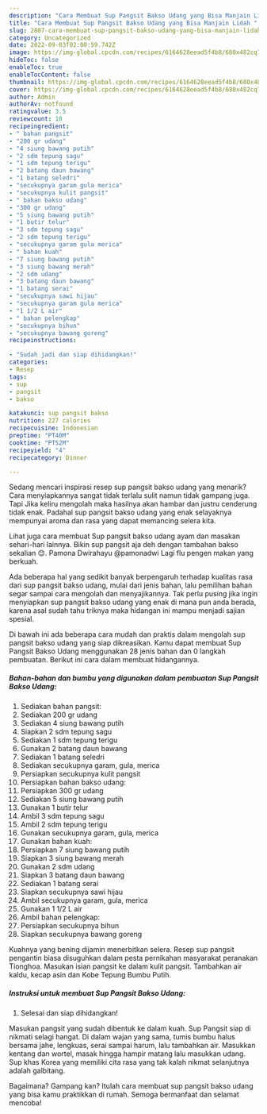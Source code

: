 ```yaml
---
description: "Cara Membuat Sup Pangsit Bakso Udang yang Bisa Manjain Lidah "
title: "Cara Membuat Sup Pangsit Bakso Udang yang Bisa Manjain Lidah "
slug: 2807-cara-membuat-sup-pangsit-bakso-udang-yang-bisa-manjain-lidah
category: Uncategorized
date: 2022-09-03T02:00:59.742Z
image: https://img-global.cpcdn.com/recipes/6164628eead5f4b8/680x482cq70/sup-pangsit-bakso-udang-foto-resep-utama.jpg
hideToc: false
enableToc: true
enableTocContent: false
thumbnail: https://img-global.cpcdn.com/recipes/6164628eead5f4b8/680x482cq70/sup-pangsit-bakso-udang-foto-resep-utama.jpg
cover: https://img-global.cpcdn.com/recipes/6164628eead5f4b8/680x482cq70/sup-pangsit-bakso-udang-foto-resep-utama.jpg
author: Admin
authorAv: notfound
ratingvalue: 3.5
reviewcount: 10
recipeingredient:
- " bahan pangsit"
- "200 gr udang"
- "4 siung bawang putih"
- "2 sdm tepung sagu"
- "1 sdm tepung terigu"
- "2 batang daun bawang"
- "1 batang seledri"
- "secukupnya garam gula merica"
- "secukupnya kulit pangsit"
- " bahan bakso udang"
- "300 gr udang"
- "5 siung bawang putih"
- "1 butir telur"
- "3 sdm tepung sagu"
- "2 sdm tepung terigu"
- "secukupnya garam gula merica"
- " bahan kuah"
- "7 siung bawang putih"
- "3 siung bawang merah"
- "2 sdm udang"
- "3 batang daun bawang"
- "1 batang serai"
- "secukupnya sawi hijau"
- "secukupnya garam gula merica"
- "1 1/2 L air"
- " bahan pelengkap"
- "secukupnya bihun"
- "secukupnya bawang goreng"
recipeinstructions:

- "Sudah jadi dan siap dihidangkan!"
categories:
- Resep
tags:
- sup
- pangsit
- bakso

katakunci: sup pangsit bakso 
nutrition: 227 calories
recipecuisine: Indonesian
preptime: "PT40M"
cooktime: "PT52M"
recipeyield: "4"
recipecategory: Dinner

---
```



Sedang mencari inspirasi resep sup pangsit bakso udang yang menarik? Cara menyiapkannya sangat tidak terlalu sulit namun tidak gampang juga. Tapi Jika keliru mengolah maka hasilnya akan hambar dan justru cenderung tidak enak. Padahal sup pangsit bakso udang yang enak selayaknya mempunyai aroma dan rasa yang dapat memancing selera kita.


Lihat juga cara membuat Sup pangsit bakso udang ayam dan masakan sehari-hari lainnya. Bikin sup pangsit aja deh dengan tambahan bakso sekalian 😊. Pamona Dwirahayu @pamonadwi Lagi flu pengen makan yang berkuah.

Ada beberapa hal yang sedikit banyak berpengaruh terhadap kualitas rasa dari sup pangsit bakso udang, mulai dari jenis bahan, lalu pemilihan bahan segar sampai cara mengolah dan menyajikannya. Tak perlu pusing jika ingin menyiapkan sup pangsit bakso udang yang enak di mana pun anda berada, karena asal sudah tahu triknya maka hidangan ini mampu menjadi sajian spesial.


Di bawah ini ada beberapa cara mudah dan praktis dalam mengolah sup pangsit bakso udang yang siap dikreasikan. Kamu dapat membuat Sup Pangsit Bakso Udang menggunakan 28 jenis bahan dan 0 langkah pembuatan. Berikut ini cara dalam membuat hidangannya.

<!--inarticleads1-->

##### Bahan-bahan dan bumbu yang digunakan dalam pembuatan Sup Pangsit Bakso Udang:

1. Sediakan  bahan pangsit:
1. Sediakan 200 gr udang
1. Sediakan 4 siung bawang putih
1. Siapkan 2 sdm tepung sagu
1. Sediakan 1 sdm tepung terigu
1. Gunakan 2 batang daun bawang
1. Sediakan 1 batang seledri
1. Sediakan secukupnya garam, gula, merica
1. Persiapkan secukupnya kulit pangsit
1. Persiapkan  bahan bakso udang:
1. Persiapkan 300 gr udang
1. Sediakan 5 siung bawang putih
1. Gunakan 1 butir telur
1. Ambil 3 sdm tepung sagu
1. Ambil 2 sdm tepung terigu
1. Gunakan secukupnya garam, gula, merica
1. Gunakan  bahan kuah:
1. Persiapkan 7 siung bawang putih
1. Siapkan 3 siung bawang merah
1. Gunakan 2 sdm udang
1. Siapkan 3 batang daun bawang
1. Sediakan 1 batang serai
1. Siapkan secukupnya sawi hijau
1. Ambil secukupnya garam, gula, merica
1. Gunakan 1 1/2 L air
1. Ambil  bahan pelengkap:
1. Persiapkan secukupnya bihun
1. Siapkan secukupnya bawang goreng


Kuahnya yang bening dijamin menerbitkan selera. Resep sup pangsit pengantin biasa disuguhkan dalam pesta pernikahan masyarakat peranakan Tionghoa. Masukan isian pangsit ke dalam kulit pangsit. Tambahkan air kaldu, kecap asin dan Kobe Tepung Bumbu Putih. 

<!--inarticleads2-->

##### Instruksi untuk membuat Sup Pangsit Bakso Udang:


1. Selesai dan siap dihidangkan!

Masukan pangsit yang sudah dibentuk ke dalam kuah. Sup Pangsit siap di nikmati selagi hangat. Di dalam wajan yang sama, tumis bumbu halus bersama jahe, lengkuas, serai sampai harum, lalu tambahkan air. Masukkan kentang dan wortel, masak hingga hampir matang lalu masukkan udang. Sup khas Korea yang memiliki cita rasa yang tak kalah nikmat selanjutnya adalah galbitang. 

Bagaimana? Gampang kan? Itulah cara membuat sup pangsit bakso udang yang bisa kamu praktikkan di rumah. Semoga bermanfaat dan selamat mencoba!
